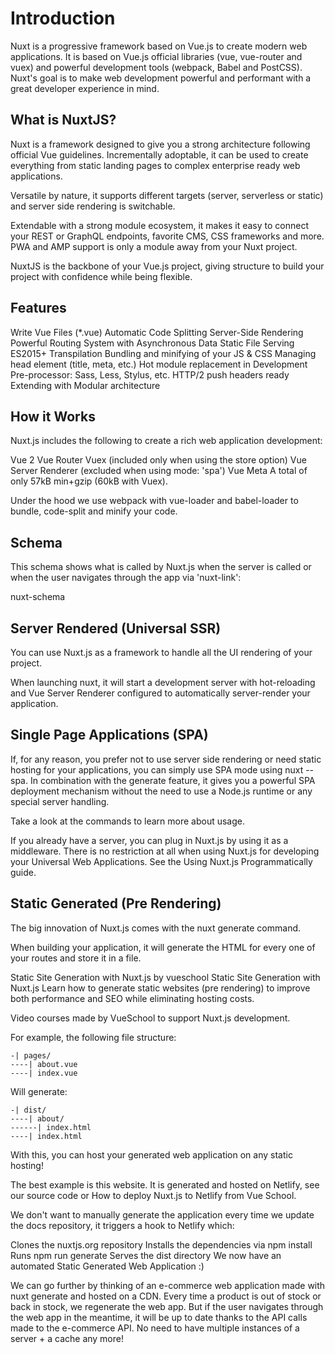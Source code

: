 # Introduction

Nuxt is a progressive framework based on Vue.js to create modern web applications. It is based on Vue.js official libraries (vue, vue-router and vuex) and powerful development tools (webpack, Babel and PostCSS). Nuxt's goal is to make web development powerful and performant with a great developer experience in mind.

## What is NuxtJS?

Nuxt is a framework designed to give you a strong architecture following official Vue guidelines. Incrementally adoptable, it can be used to create everything from static landing pages to complex enterprise ready web applications.

Versatile by nature, it supports different targets (server, serverless or static) and server side rendering is switchable.

Extendable with a strong module ecosystem, it makes it easy to connect your REST or GraphQL endpoints, favorite CMS, CSS frameworks and more. PWA and AMP support is only a module away from your Nuxt project.

NuxtJS is the backbone of your Vue.js project, giving structure to build your project with confidence while being flexible.

## Features

Write Vue Files (\*.vue)
Automatic Code Splitting
Server-Side Rendering
Powerful Routing System with Asynchronous Data
Static File Serving
ES2015+ Transpilation
Bundling and minifying of your JS & CSS
Managing head element (title, meta, etc.)
Hot module replacement in Development
Pre-processor: Sass, Less, Stylus, etc.
HTTP/2 push headers ready
Extending with Modular architecture

## How it Works

Nuxt.js includes the following to create a rich web application development:

Vue 2
Vue Router
Vuex (included only when using the store option)
Vue Server Renderer (excluded when using mode: 'spa')
Vue Meta
A total of only 57kB min+gzip (60kB with Vuex).

Under the hood we use webpack with vue-loader and babel-loader to bundle, code-split and minify your code.

## Schema

This schema shows what is called by Nuxt.js when the server is called or when the user navigates through the app via 'nuxt-link':

nuxt-schema

## Server Rendered (Universal SSR)

You can use Nuxt.js as a framework to handle all the UI rendering of your project.

When launching nuxt, it will start a development server with hot-reloading and Vue Server Renderer configured to automatically server-render your application.

## Single Page Applications (SPA)

If, for any reason, you prefer not to use server side rendering or need static hosting for your applications, you can simply use SPA mode using nuxt --spa. In combination with the generate feature, it gives you a powerful SPA deployment mechanism without the need to use a Node.js runtime or any special server handling.

Take a look at the commands to learn more about usage.

If you already have a server, you can plug in Nuxt.js by using it as a middleware. There is no restriction at all when using Nuxt.js for developing your Universal Web Applications. See the Using Nuxt.js Programmatically guide.

## Static Generated (Pre Rendering)

The big innovation of Nuxt.js comes with the nuxt generate command.

When building your application, it will generate the HTML for every one of your routes and store it in a file.

Static Site Generation with Nuxt.js by vueschool
Static Site Generation with Nuxt.js
Learn how to generate static websites (pre rendering) to improve both performance and SEO while eliminating hosting costs.

Video courses made by VueSchool to support Nuxt.js development.

For example, the following file structure:

```
-| pages/
----| about.vue
----| index.vue
```

Will generate:

```
-| dist/
----| about/
------| index.html
----| index.html
```

With this, you can host your generated web application on any static hosting!

The best example is this website. It is generated and hosted on Netlify, see our source code or How to deploy Nuxt.js to Netlify from Vue School.

We don't want to manually generate the application every time we update the docs repository, it triggers a hook to Netlify which:

Clones the nuxtjs.org repository
Installs the dependencies via npm install
Runs npm run generate
Serves the dist directory
We now have an automated Static Generated Web Application :)

We can go further by thinking of an e-commerce web application made with nuxt generate and hosted on a CDN. Every time a product is out of stock or back in stock, we regenerate the web app. But if the user navigates through the web app in the meantime, it will be up to date thanks to the API calls made to the e-commerce API. No need to have multiple instances of a server + a cache any more!

```

```
